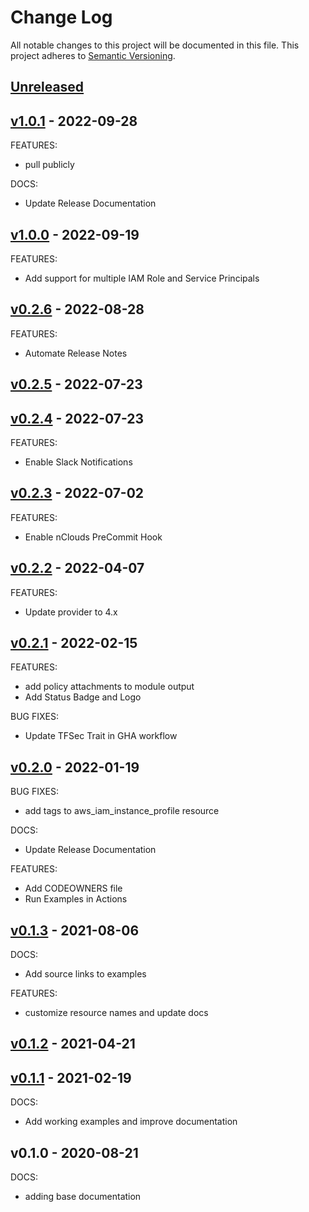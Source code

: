 # Change Log

All notable changes to this project will be documented in this file.
This project adheres to [Semantic Versioning](http://semver.org/).

<a name="unreleased"></a>
## [Unreleased]



<a name="v1.0.1"></a>
## [v1.0.1] - 2022-09-28
FEATURES:
- pull publicly

DOCS:
- Update Release Documentation


<a name="v1.0.0"></a>
## [v1.0.0] - 2022-09-19
FEATURES:
- Add support for multiple IAM Role and Service Principals


<a name="v0.2.6"></a>
## [v0.2.6] - 2022-08-28
FEATURES:
- Automate Release Notes


<a name="v0.2.5"></a>
## [v0.2.5] - 2022-07-23



<a name="v0.2.4"></a>
## [v0.2.4] - 2022-07-23
FEATURES:
- Enable Slack Notifications


<a name="v0.2.3"></a>
## [v0.2.3] - 2022-07-02
FEATURES:
- Enable nClouds PreCommit Hook


<a name="v0.2.2"></a>
## [v0.2.2] - 2022-04-07
FEATURES:
- Update provider to 4.x


<a name="v0.2.1"></a>
## [v0.2.1] - 2022-02-15
FEATURES:
- add policy attachments to module output
- Add Status Badge and Logo

BUG FIXES:
- Update TFSec Trait in GHA workflow


<a name="v0.2.0"></a>
## [v0.2.0] - 2022-01-19
BUG FIXES:
- add tags to aws_iam_instance_profile resource

DOCS:
- Update Release Documentation

FEATURES:
- Add CODEOWNERS file
- Run Examples in Actions


<a name="v0.1.3"></a>
## [v0.1.3] - 2021-08-06
DOCS:
- Add source links to examples

FEATURES:
- customize resource names and update docs


<a name="v0.1.2"></a>
## [v0.1.2] - 2021-04-21



<a name="v0.1.1"></a>
## [v0.1.1] - 2021-02-19
DOCS:
- Add working examples and improve documentation


<a name="v0.1.0"></a>
## v0.1.0 - 2020-08-21
DOCS:
- adding base documentation


[Unreleased]: https://github.com/nclouds/terraform-aws-iam-role/compare/v1.0.1...HEAD
[v1.0.1]: https://github.com/nclouds/terraform-aws-iam-role/compare/v1.0.0...v1.0.1
[v1.0.0]: https://github.com/nclouds/terraform-aws-iam-role/compare/v0.2.6...v1.0.0
[v0.2.6]: https://github.com/nclouds/terraform-aws-iam-role/compare/v0.2.5...v0.2.6
[v0.2.5]: https://github.com/nclouds/terraform-aws-iam-role/compare/v0.2.4...v0.2.5
[v0.2.4]: https://github.com/nclouds/terraform-aws-iam-role/compare/v0.2.3...v0.2.4
[v0.2.3]: https://github.com/nclouds/terraform-aws-iam-role/compare/v0.2.2...v0.2.3
[v0.2.2]: https://github.com/nclouds/terraform-aws-iam-role/compare/v0.2.1...v0.2.2
[v0.2.1]: https://github.com/nclouds/terraform-aws-iam-role/compare/v0.2.0...v0.2.1
[v0.2.0]: https://github.com/nclouds/terraform-aws-iam-role/compare/v0.1.3...v0.2.0
[v0.1.3]: https://github.com/nclouds/terraform-aws-iam-role/compare/v0.1.2...v0.1.3
[v0.1.2]: https://github.com/nclouds/terraform-aws-iam-role/compare/v0.1.1...v0.1.2
[v0.1.1]: https://github.com/nclouds/terraform-aws-iam-role/compare/v0.1.0...v0.1.1
